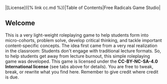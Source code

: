 |[License]({% link cc.md %})|Table of Contents|Free Radicals Game Studio| 

## Welcome
This is a very light-weight roleplaying game to help students form into micro-cohorts, problem solve, develop critical thinking, and tackle important content-specific concepts. The idea first came from a very real realization in the classroom: Students don't engage with traditional lecture formats. So, to help students get away from lecture burnout, this simple roleplaying game was developed. This game is licensed under the **CC-BY-NC-SA-4.0 International license** (see tabs above for details). You are free to tweak, break, or rewrite what you find here. Remember to give credit where credit is due. 
